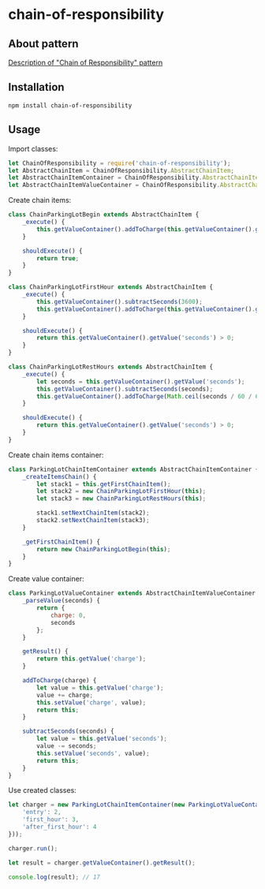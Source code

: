 # chain-of-responsibility

## About pattern
[Description of "Chain of Responsibility" pattern](https://www.joezimjs.com/javascript/javascript-design-patterns-chain-of-responsibility/)

## Installation
```
npm install chain-of-responsibility 
```

## Usage

Import classes:

```javascript
let ChainOfResponsibility = require('chain-of-responsibility');
let AbstractChainItem = ChainOfResponsibility.AbstractChainItem;
let AbstractChainItemContainer = ChainOfResponsibility.AbstractChainItemContainer;
let AbstractChainItemValueContainer = ChainOfResponsibility.AbstractChainItemValueContainer;
```

Create chain items:

```javascript
class ChainParkingLotBegin extends AbstractChainItem {
    _execute() {
        this.getValueContainer().addToCharge(this.getValueContainer().getParameter('entry'));
    }

    shouldExecute() {
        return true;
    }
}
```

```javascript
class ChainParkingLotFirstHour extends AbstractChainItem {
    _execute() {
        this.getValueContainer().subtractSeconds(3600);
        this.getValueContainer().addToCharge(this.getValueContainer().getParameter('first_hour'));
    }

    shouldExecute() {
        return this.getValueContainer().getValue('seconds') > 0;
    }
}
```

```javascript
class ChainParkingLotRestHours extends AbstractChainItem {
    _execute() {
        let seconds = this.getValueContainer().getValue('seconds');
        this.getValueContainer().subtractSeconds(seconds);
        this.getValueContainer().addToCharge(Math.ceil(seconds / 60 / 60) * this.getValueContainer().getParameter('after_first_hour'));
    }

    shouldExecute() {
        return this.getValueContainer().getValue('seconds') > 0;
    }
}
```

Create chain items container:

```javascript
class ParkingLotChainItemContainer extends AbstractChainItemContainer {
    _createItemsChain() {
        let stack1 = this.getFirstChainItem();
        let stack2 = new ChainParkingLotFirstHour(this);
        let stack3 = new ChainParkingLotRestHours(this);

        stack1.setNextChainItem(stack2);
        stack2.setNextChainItem(stack3);
    }

    _getFirstChainItem() {
        return new ChainParkingLotBegin(this);
    }
}
```

Create value container:

```javascript
class ParkingLotValueContainer extends AbstractChainItemValueContainer {
    _parseValue(seconds) {
        return {
            charge: 0,
            seconds
        };
    }

    getResult() {
        return this.getValue('charge');
    }

    addToCharge(charge) {
        let value = this.getValue('charge');
        value += charge;
        this.setValue('charge', value);
        return this;
    }

    subtractSeconds(seconds) {
        let value = this.getValue('seconds');
        value -= seconds;
        this.setValue('seconds', value);
        return this;
    }
}
```

Use created classes:

```javascript
let charger = new ParkingLotChainItemContainer(new ParkingLotValueContainer(12060, {
    'entry': 2,
    'first_hour': 3,
    'after_first_hour': 4
}));

charger.run();

let result = charger.getValueContainer().getResult();

console.log(result); // 17
```